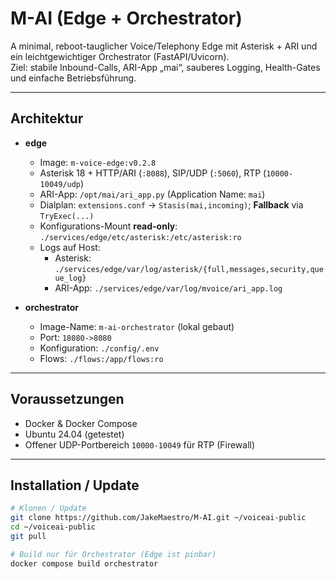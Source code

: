 # M-AI (Edge + Orchestrator)

A minimal, reboot-tauglicher Voice/Telephony Edge mit Asterisk + ARI und ein leichtgewichtiger Orchestrator (FastAPI/Uvicorn).  
Ziel: stabile Inbound-Calls, ARI-App „mai“, sauberes Logging, Health-Gates und einfache Betriebsführung.

---

## Architektur

- **edge**  
  - Image: `m-voice-edge:v0.2.8`
  - Asterisk 18 + HTTP/ARI (`:8088`), SIP/UDP (`:5060`), RTP (`10000-10049/udp`)
  - ARI-App: `/opt/mai/ari_app.py` (Application Name: `mai`)
  - Dialplan: `extensions.conf` → `Stasis(mai,incoming)`; **Fallback** via `TryExec(...)`
  - Konfigurations-Mount **read-only**: `./services/edge/etc/asterisk:/etc/asterisk:ro`
  - Logs auf Host:  
    - Asterisk: `./services/edge/var/log/asterisk/{full,messages,security,queue_log}`  
    - ARI-App: `./services/edge/var/log/mvoice/ari_app.log`

- **orchestrator**  
  - Image-Name: `m-ai-orchestrator` (lokal gebaut)
  - Port: `18080->8080`
  - Konfiguration: `./config/.env`
  - Flows: `./flows:/app/flows:ro`

---

## Voraussetzungen

- Docker & Docker Compose
- Ubuntu 24.04 (getestet)
- Offener UDP-Portbereich `10000-10049` für RTP (Firewall)

---

## Installation / Update

```bash
# Klonen / Update
git clone https://github.com/JakeMaestro/M-AI.git ~/voiceai-public
cd ~/voiceai-public
git pull

# Build nur für Orchestrator (Edge ist pinbar)
docker compose build orchestrator

